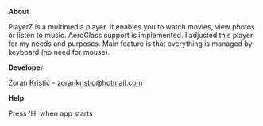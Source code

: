 **About**

PlayerZ is a multimedia player. It enables you to watch movies, view photos or listen to music. AeroGlass support is implemented. I adjusted this player for my needs and purposes. Main feature is that everything is managed by keyboard (no need for mouse).

**Developer**

Zoran Kristić - zorankristic@hotmail.com

**Help**

Press 'H' when app starts